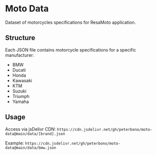 # Moto Data

Dataset of motorcycles specifications for ResaMoto application.

## Structure

Each JSON file contains motorcycle specifications for a specific manufacturer:
- BMW
- Ducati
- Honda 
- Kawasaki 
- KTM 
- Suzuki 
- Triumph 
- Yamaha 

## Usage

Access via jsDelivr CDN:
```https://cdn.jsdelivr.net/gh/peterbono/moto-data@main/data/[brand].json```

Example:
```https://cdn.jsdelivr.net/gh/peterbono/moto-data@main/data/bmw.json```
